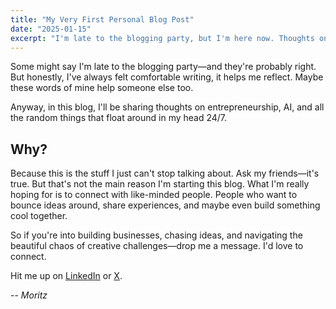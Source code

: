 ```yaml
---
title: "My Very First Personal Blog Post"
date: "2025-01-15"
excerpt: "I'm late to the blogging party, but I'm here now. Thoughts on entrepreneurship, AI, and connecting with like-minded builders who want to create something cool together."
---
```


Some might say I'm late to the blogging party—and they're probably right. But honestly, I've always felt comfortable writing, it helps me reflect. Maybe these words of mine help someone else too.

Anyway, in this blog, I'll be sharing thoughts on entrepreneurship, AI, and all the random things that float around in my head 24/7.

## Why?

Because this is the stuff I just can't stop talking about. Ask my friends—it's true. But that's not the main reason I'm starting this blog. What I'm really hoping for is to connect with like-minded people. People who want to bounce ideas around, share experiences, and maybe even build something cool together.

So if you're into building businesses, chasing ideas, and navigating the beautiful chaos of creative challenges—drop me a message. I'd love to connect.

Hit me up on [LinkedIn](https://www.linkedin.com/in/moritz-lumetsberger/) or [X](https://x.com/mo_snek).

--
*Moritz*
